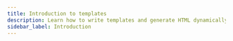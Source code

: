 ```yaml
---
title: Introduction to templates
description: Learn how to write templates and generate HTML dynamically.
sidebar_label: Introduction
---
```


